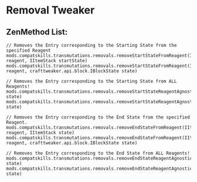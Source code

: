 # Removal Tweaker

## ZenMethod List:

    // Removes the Entry corresponding to the Starting State from the specified Reagent
    mods.compatskills.transmutations.removals.removeStartStateFromReagent(IItemStack reagent, IItemStack startState)
    mods.compatskills.transmutations.removals.removeStartStateFromReagent(IItemStack reagent, crafttweaker.api.block.IBlockState state)
    
    // Removes the Entry corresponding to the Starting State from ALL Reagents!
    mods.compatskills.transmutations.removals.removeStartStateReagentAgnostic(IItemStack state)
    mods.compatskills.transmutations.removals.removeStartStateReagentAgnostic(crafttweaker.api.block.IBlockState state)
    
    // Removes the Entry corresponding to the End State from the specified Reagent.
    mods.compatskills.transmutations.removals.removeEndStateFromReagent(IItemStack reagent, IItemStack state)
    mods.compatskills.transmutations.removals.removeEndStateFromReagent(IItemStack reagent, crafttweaker.api.block.IBlockState state)
    
    // Removes the Entry corresponding to the End State from ALL Reagents!
    mods.compatskills.transmutations.removals.removeEndStateReagentAgnostic(IItemStack state)
    mods.compatskills.transmutations.removals.removeEndStateReagentAgnostic(crafttweaker.api.block.IBlockState state)